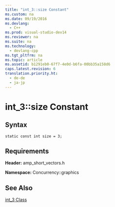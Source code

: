 ```yaml
---
title: "int_3::size Constant"
ms.custom: na
ms.date: 09/19/2016
ms.devlang: 
  - C++
ms.prod: visual-studio-dev14
ms.reviewer: na
ms.suite: na
ms.technology: 
  - devlang-cpp
ms.tgt_pltfrm: na
ms.topic: article
ms.assetid: b1291eb0-67f7-4e0d-b6fa-00bb35a158d6
caps.latest.revision: 6
translation.priority.ht: 
  - de-de
  - ja-jp
---
```

# int_3::size Constant
## Syntax  
  
```  
static const int size = 3;  
```  
  
## Requirements  
 **Header:** amp_short_vectors.h  
  
 **Namespace:** Concurrency::graphics  
  
## See Also  
 [int_3 Class](../vs140/int_3-Class.md)
